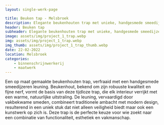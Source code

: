 ```yaml
---
layout: single-werk-page

title: Beuken tap - Melsbroek
description: Elegante beukenhouten trap met unieke, handgesmede smeedijzeren leuning. Perfecte synergie van stijl & duurzaamheid.
header: Beuken tap
subheader: Elegante beukenhouten trap met unieke, handgesmede smeedijzeren leuning
image: assets/img/project_1_trap.webp
img: assets/img/project_1_trap.webp
img_thumb: assets/img/project_1_trap_thumb.webp
date: 22-02-2022
location: Melsbroek
categories: 
    - binnenschrijnwerkerij
    - maatwerk
---
```


Een op maat gemaakte beukenhouten trap, verfraaid met een handgesmede smeedijzeren leuning. Beukenhout, bekend om zijn robuuste kwaliteit en fijne nerf, vormt de basis van deze tijdloze trap, die elk interieur verrijkt met een warme, natuurlijke uitstraling. De leuning, vervaardigd door vakbekwame smeden, combineert traditionele ambacht met modern design, resulterend in een uniek stuk dat niet alleen veiligheid biedt maar ook een kunstwerk op zich is. Deze trap is de perfecte keuze voor wie zoekt naar een combinatie van functionaliteit, esthetiek en vakmanschap.